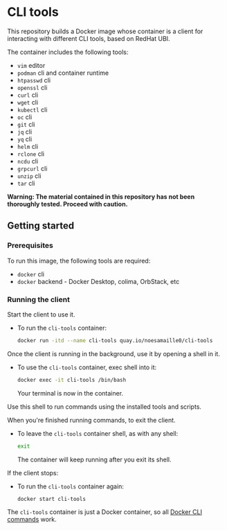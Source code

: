 # CLI tools

This repository builds a Docker image whose container is a client for interacting with different CLI tools, based on RedHat UBI.

The container includes the following tools:
- `vim` editor
- `podman` cli and container runtime
- `htpasswd` cli
- `openssl` cli
- `curl` cli
- `wget` cli
- `kubectl` cli
- `oc` cli
- `git` cli
- `jq` cli
- `yq` cli
- `helm` cli
- `rclone` cli
- `ncdu` cli
- `grpcurl` cli
- `unzip` cli
- `tar` cli

**Warning: The material contained in this repository has not been thoroughly tested. Proceed with caution.**

## Getting started

### Prerequisites

To run this image, the following tools are required:

- `docker` cli
- `docker` backend - Docker Desktop, colima, OrbStack, etc

### Running the client

Start the client to use it.

- To run the `cli-tools` container:

    ```bash
    docker run -itd --name cli-tools quay.io/noesamaille0/cli-tools
    ```

Once the client is running in the background, use it by opening a shell in it.

- To use the `cli-tools` container, exec shell into it:

    ```bash
    docker exec -it cli-tools /bin/bash
    ```

    Your terminal is now in the container. 

Use this shell to run commands using the installed tools and scripts.

When you're finished running commands, to exit the client.

- To leave the `cli-tools` container shell, as with any shell:

    ```bash
    exit
    ```

    The container will keep running after you exit its shell.

If the client stops:

- To run the `cli-tools` container again:

    ```bash
    docker start cli-tools
    ```

The `cli-tools` container is just a Docker container, so all [Docker CLI commands](https://docs.docker.com/engine/reference/commandline/cli/) work.
